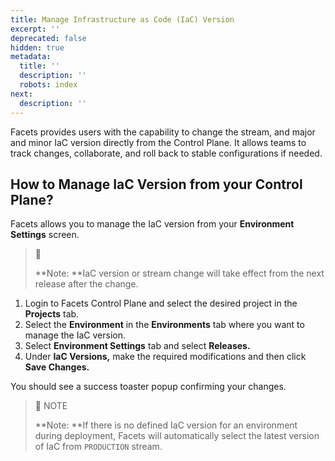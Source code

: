 ```yaml
---
title: Manage Infrastructure as Code (IaC) Version
excerpt: ''
deprecated: false
hidden: true
metadata:
  title: ''
  description: ''
  robots: index
next:
  description: ''
---
```

Facets provides users with the capability to change the stream, and major and minor IaC version directly from the Control Plane. It allows teams to track changes, collaborate, and roll back to stable configurations if needed.

## How to Manage IaC Version from your Control Plane?

Facets allows you to manage the IaC version from your **Environment Settings** screen.

> 📘 
> 
> **Note: **IaC version or stream change will take effect from the next release after the change.

1. Login to Facets Control Plane and select the desired project in the **Projects** tab.
2. Select the **Environment** in the **Environments** tab where you want to manage the IaC version.
3. Select **Environment Settings** tab and select **Releases.**
4. Under **IaC Versions,** make the required modifications and then click **Save Changes.**

You should see a success toaster popup confirming your changes.

> 📘 NOTE
> 
> **Note: **If there is no defined IaC version for an environment during deployment, Facets will automatically select the latest version of IaC from `PRODUCTION` stream.